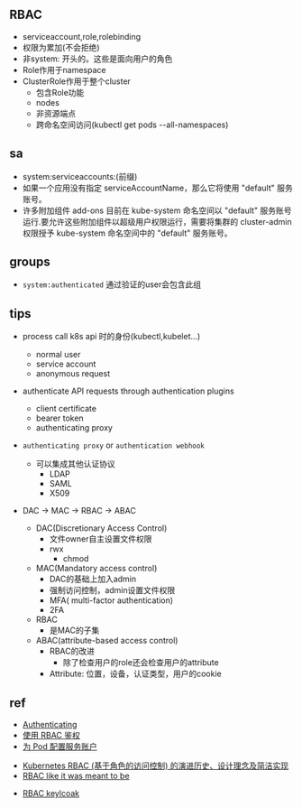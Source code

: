 ## RBAC
+ serviceaccount,role,rolebinding
+ 权限为累加(不会拒绝)
+ 非system: 开头的。这些是面向用户的角色
+ Role作用于namespace
+ ClusterRole作用于整个cluster
    + 包含Role功能
    + nodes
    + 非资源端点
    + 跨命名空间访问(kubectl get pods --all-namespaces)

## sa
+ system:serviceaccounts:(前缀)
+ 如果一个应用没有指定 serviceAccountName，那么它将使用 "default" 服务账号。
+ 许多附加组件 add-ons 目前在 kube-system 命名空间以 "default" 服务账号运行.要允许这些附加组件以超级用户权限运行，需要将集群的 cluster-admin 权限授予 kube-system 命名空间中的 "default" 服务账号。

## groups

+ `system:authenticated` 通过验证的user会包含此组

## tips

+ process call k8s api 时的身份(kubectl,kubelet...)
    + normal user
    + service account
    + anonymous request

+ authenticate API requests through authentication plugins
    + client certificate
    + bearer token
    + authenticating proxy

+ `authenticating proxy` or `authentication webhook`
    + 可以集成其他认证协议
        + LDAP
        + SAML
        + X509

+ DAC -> MAC -> RBAC -> ABAC
  + DAC(Discretionary Access Control) 
    + 文件owner自主设置文件权限
    + rwx
      + chmod
  + MAC(Mandatory access control)
    + DAC的基础上加入admin
    + 强制访问控制，admin设置文件权限
    + MFA( multi-factor authentication)
    + 2FA
  + RBAC
    + 是MAC的子集
  + ABAC(attribute-based access control)
    + RBAC的改进
      + 除了检查用户的role还会检查用户的attribute
    + Attribute: 位置，设备，认证类型，用户的cookie

## ref
<!-- k8s鉴权 -->
+ [Authenticating](https://kubernetes.io/docs/reference/access-authn-authz/authentication/#users-in-kubernetes)
+ [使用 RBAC 鉴权](https://kubernetes.io/zh-cn/docs/reference/access-authn-authz/rbac/)
+ [为 Pod 配置服务账户](https://kubernetes.io/zh-cn/docs/tasks/configure-pod-container/configure-service-account/)

<!-- RBAC design -->
+ [Kubernetes RBAC (基于角色的访问控制) 的演进历史、设计理念及简洁实现](https://zhuanlan.zhihu.com/p/485779426)
+ [RBAC like it was meant to be](https://tailscale.com/blog/rbac-like-it-was-meant-to-be/)

<!-- integrate RBAC with keycloak -->
+ [RBAC keylcoak](https://faun.pub/kubernetes-auth-e2f342a5f269)